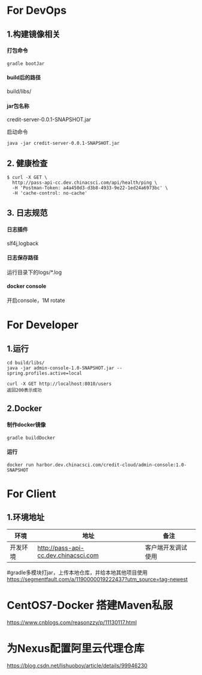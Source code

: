 # For DevOps

## 1.构建镜像相关

#### 打包命令

```
gradle bootJar
```

#### build后的路径

build/libs/

#### jar包名称

credit-server-0.0.1-SNAPSHOT.jar

启动命令

```
java -jar credit-server-0.0.1-SNAPSHOT.jar
```

## 2. 健康检查

```shell
$ curl -X GET \
  http://pass-api-cc.dev.chinacsci.com/api/health/ping \
  -H 'Postman-Token: a4a450d3-d3b8-4933-9e22-1ed24a6973bc' \
  -H 'cache-control: no-cache'
```



## 3. 日志规范

#### 日志插件

slf4j,logback

#### 日志保存路径

运行目录下的logs/*.log

#### docker console

开启console，1M rotate




# For Developer

## 1.运行

```
cd build/libs/
java -jar admin-console-1.0-SNAPSHOT.jar --spring.profiles.active=local

curl -X GET http://localhost:8010/users 
返回200表示成功 
```

## 2.Docker 

#### 制作docker镜像

```
gradle buildDocker
```

#### 运行

```
docker run harbor.dev.chinacsci.com/credit-cloud/admin-console:1.0-SNAPSHOT
```





# For Client

## 1.环境地址

| 环境     | 地址                                            | 备注               |
| -------- | ----------------------------------------------- | ------------------ |
| 开发环境 | http://pass-api-cc.dev.chinacsci.com | 客户端开发调试使用 |

#gradle多模块打jar，上传本地仓库，并给本地其他项目使用
https://segmentfault.com/a/1190000019222437?utm_source=tag-newest

# CentOS7-Docker 搭建Maven私服
https://www.cnblogs.com/reasonzzy/p/11130117.html

# 为Nexus配置阿里云代理仓库
https://blog.csdn.net/lishuoboy/article/details/99946230




